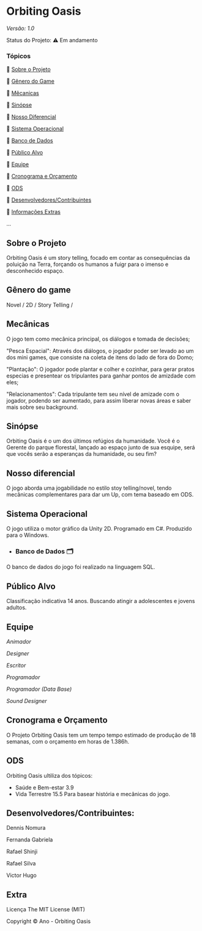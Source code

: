 # Orbiting Oasis


*Versão: 1.0*


Status do Projeto: ⚠️ Em andamento


### Tópicos


🔹 [Sobre o Projeto](https://github.com/GatoEstunado/Orbiting-Oasis#sobre-o-projeto)

🔹 [Gênero do Game](https://github.com/GatoEstunado/Orbiting-Oasis#gênero-do-game)

🔹 [Mêcanicas](https://github.com/GatoEstunado/Orbiting-Oasis#mec%C3%A2nicas)

🔹 [Sinópse](https://github.com/GatoEstunado/Orbiting-Oasis#sinópse)

🔹 [Nosso Diferencial](https://github.com/GatoEstunado/Orbiting-Oasis#nosso-diferencial)

🔹 [Sistema Operacional](https://github.com/GatoEstunado/Orbiting-Oasis#sistema-operacional)

🔹 [Banco de Dados](https://github.com/GatoEstunado/Orbiting-Oasis#banco-de-dados-%EF%B8%8F)

🔹 [Público Alvo](https://github.com/GatoEstunado/Orbiting-Oasis#p%C3%BAblico-alvo)

🔹 [Equipe](https://github.com/GatoEstunado/Orbiting-Oasis#equipe)

🔹 [Cronograma e Orçamento](https://github.com/GatoEstunado/Orbiting-Oasis#cronograma-e-orçamento)

🔹 [ODS](https://github.com/GatoEstunado/Orbiting-Oasis#ods)

🔹 [Desenvolvedores/Contribuintes](https://github.com/GatoEstunado/Orbiting-Oasis#desenvolvedorescontribuintes)

🔹 [Informações Extras](https://github.com/GatoEstunado/Orbiting-Oasis#extra)

...


## Sobre o Projeto
Orbiting Oasis é um story telling, focado em contar as consequências da poluição na Terra, forçando os humanos a fuigr para o imenso e desconhecido espaço. 


## Gênero do game
Novel / 2D / Story Telling / 



## Mecânicas
O jogo tem como mecânica principal, os diálogos e tomada de decisões;

"Pesca Espacial": Através dos diálogos, o jogador poder ser levado ao um dos mini games, que consiste na coleta de itens do lado de fora do Domo;

"Plantação": O jogador pode plantar e colher e cozinhar, para gerar pratos especias e presentear os tripulantes para ganhar pontos de amizdade com eles;

"Relacionamentos": Cada tripulante tem seu nível de amizade com o jogador, podendo ser aumentado, para assim liberar novas áreas e saber mais sobre seu background.



## Sinópse
Orbiting Oasis é o um dos últimos refúgios da humanidade. Você é o Gerente do parque florestal, lançado ao espaço junto de sua esquipe, será que vocês serão a esperanças da humanidade, ou seu fim? 


## Nosso diferencial
O jogo aborda uma jogabilidade no estilo stoy telling/novel, tendo mecânicas complementares para dar um Up, com tema baseado em ODS.


## Sistema Operacional
O jogo utiliza o motor gráfico da Unity 2D.
Programado em C#.
Produzido para o Windows.

* ### Banco de Dados 🗂️
O banco de dados do jogo foi realizado na linguagem SQL.


## Público Alvo
Classificação indicativa 14 anos.
Buscando atingir a adolescentes e jovens adultos.

## Equipe
*Animador*

*Designer*

*Escritor*

*Programador*

*Programador (Data Base)*

*Sound Designer*


## Cronograma e Orçamento
O Projeto Orbiting Oasis tem um tempo tempo estimado de produção de 18 semanas, com o orçamento em horas de 1.386h.


## ODS
Orbiting Oasis ultiliza dos tópicos:
* Saúde e Bem-estar 3.9
* Vida Terrestre 15.5
Para basear história e mecânicas do jogo.


## Desenvolvedores/Contribuintes:
Dennis Nomura

Fernanda Gabriela

Rafael Shinji

Rafael Silva

Victor Hugo



## Extra
Licença
The MIT License (MIT)

Copyright ©️ Ano - Orbiting Oasis
